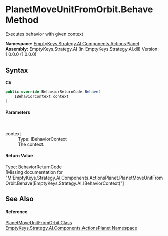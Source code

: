 # PlanetMoveUnitFromOrbit.Behave Method 
 

Executes behavior with given context

**Namespace:**&nbsp;<a href="N_EmptyKeys_Strategy_AI_Components_ActionsPlanet">EmptyKeys.Strategy.AI.Components.ActionsPlanet</a><br />**Assembly:**&nbsp;EmptyKeys.Strategy.AI (in EmptyKeys.Strategy.AI.dll) Version: 1.0.0.0 (1.0.0.0)

## Syntax

**C#**<br />
``` C#
public override BehaviorReturnCode Behave(
	IBehaviorContext context
)
```


#### Parameters
&nbsp;<dl><dt>context</dt><dd>Type: IBehaviorContext<br />The context.</dd></dl>

#### Return Value
Type: BehaviorReturnCode<br />\[Missing <returns> documentation for "M:EmptyKeys.Strategy.AI.Components.ActionsPlanet.PlanetMoveUnitFromOrbit.Behave(EmptyKeys.Strategy.AI.IBehaviorContext)"\]

## See Also


#### Reference
<a href="T_EmptyKeys_Strategy_AI_Components_ActionsPlanet_PlanetMoveUnitFromOrbit">PlanetMoveUnitFromOrbit Class</a><br /><a href="N_EmptyKeys_Strategy_AI_Components_ActionsPlanet">EmptyKeys.Strategy.AI.Components.ActionsPlanet Namespace</a><br />